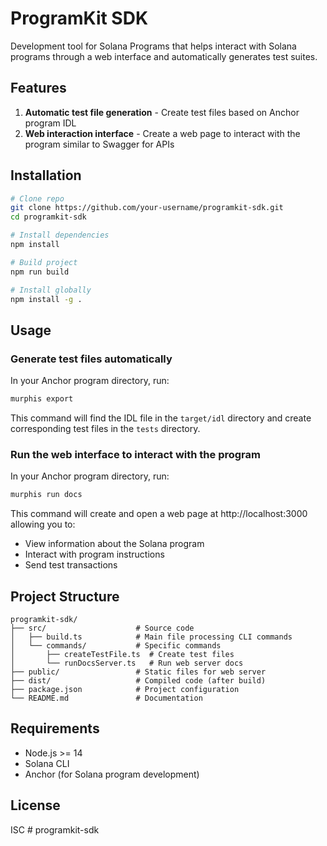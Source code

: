 # ProgramKit SDK

Development tool for Solana Programs that helps interact with Solana programs through a web interface and automatically generates test suites.

## Features

1. **Automatic test file generation** - Create test files based on Anchor program IDL
2. **Web interaction interface** - Create a web page to interact with the program similar to Swagger for APIs

## Installation

```bash
# Clone repo
git clone https://github.com/your-username/programkit-sdk.git
cd programkit-sdk

# Install dependencies
npm install

# Build project
npm run build

# Install globally
npm install -g .
```

## Usage 

### Generate test files automatically

In your Anchor program directory, run:

```bash
murphis export
```

This command will find the IDL file in the `target/idl` directory and create corresponding test files in the `tests` directory.

### Run the web interface to interact with the program

In your Anchor program directory, run:

```bash
murphis run docs
```

This command will create and open a web page at http://localhost:3000 allowing you to:
- View information about the Solana program
- Interact with program instructions
- Send test transactions

## Project Structure

```
programkit-sdk/
├── src/                    # Source code 
│   ├── build.ts            # Main file processing CLI commands
│   └── commands/           # Specific commands
│       ├── createTestFile.ts  # Create test files
│       └── runDocsServer.ts   # Run web server docs
├── public/                 # Static files for web server
├── dist/                   # Compiled code (after build)
├── package.json            # Project configuration
└── README.md               # Documentation
```

## Requirements

- Node.js >= 14
- Solana CLI
- Anchor (for Solana program development)

## License

ISC # programkit-sdk
